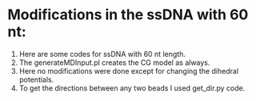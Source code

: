 # Modifications in the ssDNA with 60 nt:  
1. Here are some codes for ssDNA with 60 nt length.  
2. The generateMDInput.pl creates the CG model as always.  
3. Here no modifications were done except for changing the dihedral potentials.   
4. To get the directions between any two beads I used get_dir.py code. 

